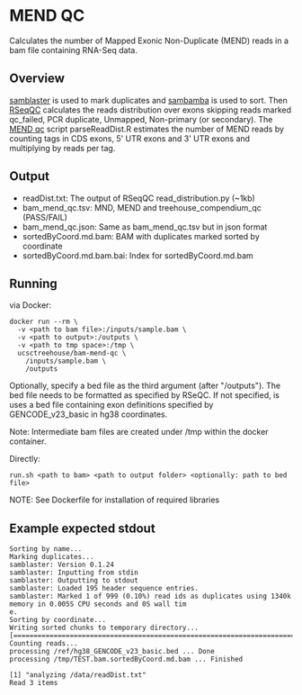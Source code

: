 # MEND QC
Calculates the number of Mapped Exonic Non-Duplicate (MEND) reads in a bam file containing RNA-Seq data.

## Overview
[samblaster](https://github.com/GregoryFaust/samblaster) is used to mark duplicates and [sambamba](http://lomereiter.github.io/sambamba/) is used to sort. Then [RSeqQC](http://rseqc.sourceforge.net/) calculates the reads distribution over exons skipping reads marked qc_failed, PCR duplicate, Unmapped, Non-primary (or secondary). The [MEND qc](https://github.com/UCSC-Treehouse/mend_qc) script parseReadDist.R estimates the number of MEND reads by counting tags in CDS exons, 5' UTR exons and 3' UTR exons and multiplying by reads per tag. 

## Output
* readDist.txt: The output of RSeqQC read_distribution.py (~1kb)
* bam_mend_qc.tsv: MND, MEND and treehouse_compendium_qc (PASS/FAIL)
* bam_mend_qc.json: Same as bam_mend_qc.tsv but in json format
* sortedByCoord.md.bam: BAM with duplicates marked sorted by coordinate
* sortedByCoord.md.bam.bai: Index for sortedByCoord.md.bam

## Running 
via Docker:

```
docker run --rm \
  -v <path to bam file>:/inputs/sample.bam \
  -v <path to output>:/outputs \
  -v <path to tmp space>:/tmp \
  ucsctreehouse/bam-mend-qc \
    /inputs/sample.bam \
    /outputs
```

Optionally, specify a bed file as the third argument (after "/outputs"). The bed file needs to be formatted as specified by RSeQC. If not specified, is uses a bed file containing exon definitions specified by GENCODE_v23_basic in hg38 coordinates.

Note: Intermediate bam files are created under /tmp within the docker container.

Directly:

```
run.sh <path to bam> <path to output folder> <optionally: path to bed file>
```

NOTE: See Dockerfile for installation of required libraries

## Example expected stdout
```
Sorting by name...
Marking duplicates...
samblaster: Version 0.1.24
samblaster: Inputting from stdin
samblaster: Outputting to stdout
samblaster: Loaded 195 header sequence entries.
samblaster: Marked 1 of 999 (0.10%) read ids as duplicates using 1340k memory in 0.005S CPU seconds and 0S wall tim
e.
Sorting by coordinate...
Writing sorted chunks to temporary directory...
[==============================================================================]
Counting reads...
processing /ref/hg38_GENCODE_v23_basic.bed ... Done
processing /tmp/TEST.bam.sortedByCoord.md.bam ... Finished

[1] "analyzing /data/readDist.txt"
Read 3 items
```
